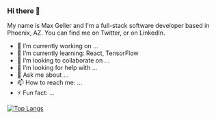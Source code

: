 ### Hi there 👋

My name is Max Geller and I'm a full-stack software developer based in Phoenix, AZ.
You can find me on Twitter, or on LinkedIn.


- 🔭 I’m currently working on ...
- 🌱 I’m currently learning: React, TensorFlow
- 👯 I’m looking to collaborate on ...
- 🤔 I’m looking for help with ...
- 💬 Ask me about ...
- 📫 How to reach me: ...
- ⚡ Fun fact: ...


[![Top Langs](https://github-readme-stats.vercel.app/api/top-langs/?username=max-geller&show_icons=true&theme=radical)](https://github.com/max-geller/github-readme-stats)
